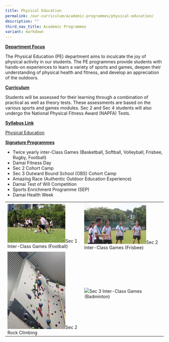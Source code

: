 ```yaml
---
title: Physical Education
permalink: /our-curriculum/academic-programmes/physical-education/
description: ""
third_nav_title: Academic Programmes
variant: markdown
---
```

<p><strong><u>Department Focus</u></strong></p>
<p>The&nbsp;Physical Education (PE) department aims to inculcate the joy of physical activity in our students. The PE programmes provide students with hands-on experiences to learn a variety of sports and games, deepen their understanding of physical health and fitness, and develop an appreciation of the outdoors.</p>
<p><strong><u>Curriculum</u></strong></p>
<p>Students&nbsp;will be assessed for their learning through a combination of practical as well as theory tests. These assessments are based on the various sports and games modules. Sec 2 and Sec 4 students will also undergo the National Physical Fitness Award (NAPFA) Tests.</p>
<p><strong><u>Syllabus Link</u></strong></p>
<p><a href="https://www.moe.gov.sg/docs/default-source/document/education/syllabuses/physical-sports-education/files/physical_education_syllabus_2014.pdf" target="_blank" rel="noopener">Physical Education</a></p>
<p><strong><u>Signature Programmes</u></strong></p>
<ul>
<li>Twice yearly inter-Class Games (Basketball, Softball, Volleyball, Frisbee, Rugby, Football)</li>
<li>Damai Fitness Day</li>
<li>Sec 2 Cohort Camp</li>
<li>Sec 3 Outward Bound School (OBS) Cohort Camp</li>
<li>Amazing Race (Authentic Outdoor Education Experience)</li>
<li>Damai Test of Will Competition</li>
<li>Sports Enrichment Programme (SEP)</li>
<li>Damai Health Week</li>
</ul>
<table>
<tbody>
<tr>
<td><img style="max-width:80%" src="/images/Curriculum/PE/2023_s1_football_icg.JPG">Sec 1 Inter-Class Games (Football)</td>
<td><img style="max-width:80%" src="/images/Curriculum/PE/2023_s2_frisbee_icg.JPG">Sec 2 Inter-Class Games (Frisbee)</td>
</tr>
<tr>
<td><img style="max-width:80%" src="/images/Curriculum/PE/2023_s2_rockclimbing.jpg">Sec 2 Rock Climbing</td>
<td><img style="max-width:80%" src="/images/Curriculum/PE/2023_s3_badminton_icg.JPG">Sec 3 Inter-Class Games (Badminton)</td>
</tr>
</tbody>
</table>